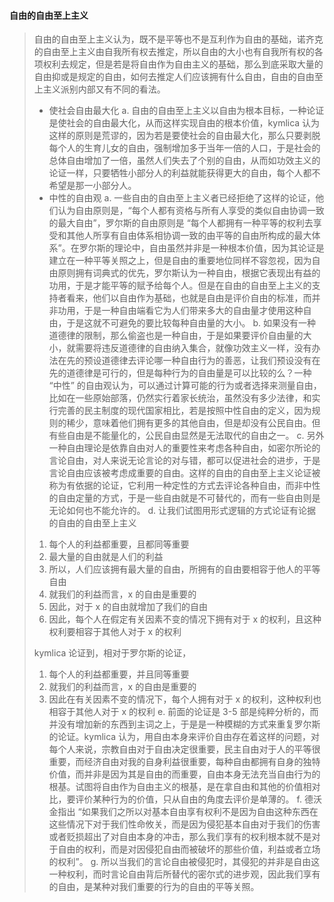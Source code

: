 #### 自由的自由至上主义
> 自由的自由至上主义认为，既不是平等也不是互利作为自由的基础，诺齐克的自由至上主义由自我所有权去推定，所以自由的大小也有自我所有权的各项权利去规定，但是若是将自由作为自由主义的基础，那么到底采取大量的自由抑或是规定的自由，如何去推定人们应该拥有什么自由，自由的自由至上主义派别内部又有不同的看法。
> * 使社会自由最大化
> a. 自由的自由至上主义以自由为根本目标，一种论证是使社会的自由最大化，从而这样实现自由的根本价值，kymlica 认为这样的原则是荒谬的，因为若是要使社会的自由最大化，那么只要剥脱每个人的生育儿女的自由，强制增加多于当年一倍的人口，于是社会的总体自由增加了一倍，虽然人们失去了个别的自由，从而如功效主义的论证一样，只要牺牲小部分人的利益就能获得更大的自由，每个人都不希望是那一小部分人。
> * 中性的自由观
> a. 一些自由的自由至上主义者已经拒绝了这样的论证，他们认为自由原则是，“每个人都有资格与所有人享受的类似自由协调一致的最大自由”，罗尔斯的自由原则是 “每个人都拥有一种平等的权利去享受和其他人所享有自由体系相协调一致的由平等的自由所构成的最大体系”。在罗尔斯的理论中，自由虽然并非是一种根本价值，因为其论证是建立在一种平等关照之上，但是自由的重要地位同样不容忽视，因为自由原则拥有词典式的优先，罗尔斯认为一种自由，根据它表现出有益的功用，于是才能平等的赋予给每个人。但是在自由的自由至上主义的支持者看来，他们以自由作为基础，也就是自由是评价自由的标准，而并非功用，于是一种自由端看它为人们带来多大的自由量才使用这种自由，于是这就不可避免的要比较每种自由量的大小。
> b. 如果没有一种道德律的限制，那么偷盗也是一种自由，于是如果要评价自由量的大小，就需要将违反道德律的自由纳入集合，就像功效主义一样，没有办法在先的预设道德律去评论哪一种自由行为的善恶，让我们预设没有在先的道德律是可行的，但是每种行为的自由量是可以比较的么？一种 “中性” 的自由观认为，可以通过计算可能的行为或者选择来测量自由，比如在一些原始部落，仍然实行着家长统治，虽然没有多少法律，和实行完善的民主制度的现代国家相比，若是按照中性自由的定义，因为规则的稀少，意味着他们拥有更多的其他自由，但是却没有公民自由。但有些自由是不能量化的，公民自由显然是无法取代的自由之一。
> c. 另外一种自由理论是依靠自由对人的重要性来考虑各种自由，如密尔所论的言论自由，对人来说无论言论的对与错，都可以促进社会的进步，于是言论自由应该被考虑成重要的自由。这样的自由的自由至上主义论证被称为有依据的论证，它利用一种定性的方式去评论各种自由，而非中性的自由定量的方式，于是一些自由就是不可替代的，而有一些自由则是无论如何也不能允许的。
> d. 让我们试图用形式逻辑的方式论证有论据的自由的自由至上主义
>  1. 每个人的利益都重要，且都同等重要
>  2. 最大量的自由就是人们的利益
>  3. 所以，人们应该拥有最大量的自由，所拥有的自由要相容于他人的平等自由
>  4. 就我们的利益而言，x 的自由是重要的
>  5. 因此，对于 x 的自由就增加了我们的自由
>  6. 因此，每个人在假定有关因素不变的情况下拥有对于 x 的权利，且这种权利要相容于其他人对于 x 的权利
> 
> kymlica 论证到，相对于罗尔斯的论证，
> 
> 1. 每个人的利益都重要，并且同等重要
> 2. 就我们的利益而言，x 的自由是重要的
> 3. 因此在有关因素不变的情况下，每个人拥有对于 x 的权利，这种权利也相容于其他人对于 x 的权利
> e. 前面的论证是 3-5 部是纯粹分析的，而并没有增加新的东西到主词之上，于是是一种模糊的方式来重复罗尔斯的论证。kymlica 认为，用自由本身来评价自由存在着这样的问题，对每个人来说，宗教自由对于自由决定很重要，民主自由对于人的平等很重要，而经济自由对我的自身利益很重要，每种自由都拥有自身的独特价值，而并非是因为其是自由的而重要，自由本身无法充当自由行为的根基。试图将自由作为自由主义的根基，是在拿自由和其他的价值相对比，要评价某种行为的价值，只从自由的角度去评价是单薄的。
> f. 德沃金指出 “如果我们之所以对基本自由享有权利不是因为自由这种东西在这些情况下对于我们性命攸关，而是因为侵犯基本自由对于我们的伤害或者贬损超出了对自由本身的冲击，那么我们享有的权利根本就不是对于自由的权利，而是对因侵犯自由而被破坏的那些价值，利益或者立场的权利”。
> g. 所以当我们的言论自由被侵犯时，其侵犯的并非是自由这一种权利，而时言论自由背后所替代的密尔式的进步观，因此我们享有的自由，是某种对我们重要的行为的自由的平等关照。